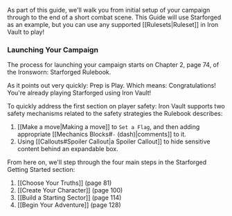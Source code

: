 As part of this guide, we'll walk you from initial setup of your campaign through to the end of a short combat scene. This Guide will use Starforged as an example, but you can use any supported [[Rulesets|Ruleset]] in Iron Vault to play!

### Launching Your Campaign

The process for launching your campaign starts on Chapter 2, page 74, of the Ironsworn: Starforged Rulebook.

As it points out very quickly: Prep is Play. Which means: Congratulations! You're already playing Starforged using Iron Vault!

To quickly address the first section on player safety: Iron Vault supports two safety mechanisms related to the safety strategies the Rulebook describes:

1. [[Make a move|Making a move]] to `Set a Flag`, and then adding appropriate [[Mechanics Blocks#`-` (dash)|comments]] to it.
2. Using [[Callouts#Spoiler Callout|a Spoiler Callout]] to hide sensitive content behind an expandable box.

From here on, we'll step through the four main steps in the Starforged Getting Started section:

1. [[Choose Your Truths]] (page 81)
2. [[Create Your Character]] (page 100)
3. [[Build a Starting Sector]] (page 114)
4. [[Begin Your Adventure]] (page 128)
